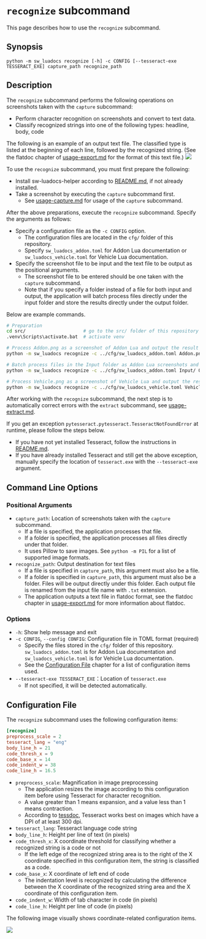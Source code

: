 # `recognize` subcommand
This page describes how to use the `recognize` subcommand.

## Synopsis
```
python -m sw_luadocs recognize [-h] -c CONFIG [--tesseract-exe TESSERACT_EXE] capture_path recognize_path
```

## Description
The `recognize` subcommand performs the following operations on screenshots taken with the `capture` subcommand:
- Perform character recognition on screenshots and convert to text data.
- Classify recognized strings into one of the following types: headline, body, code

The following is an example of an output text file. The classified type is listed at the beginning of each line, followed by the recognized string. (See the flatdoc chapter of [usage-export.md](usage-export.md#flatdoc) for the format of this text file.)
![](https://i.imgur.com/PlaDsP6.png)

To use the `recognize` subcommand, you must first prepare the following:
- Install sw-luadocs-helper according to [README.md](README.md#Installation), if not already installed.
- Take a screenshot by executing the `capture` subcommand first.
  - See [usage-capture.md](usage-capture.md) for usage of the `capture` subcommand.

After the above preparations, execute the `recognize` subcommand. Specify the arguments as follows:
- Specify a configuration file as the `-c CONFIG` option.
  - The configuration files are located in the `cfg/` folder of this repository.
  - Specify `sw_luadocs_addon.toml` for Addon Lua documentation or `sw_luadocs_vehicle.toml` for Vehicle Lua documentation.
- Specify the screenshot file to be input and the text file to be output as the positional arguments.
  - The screenshot file to be entered should be one taken with the `capture` subcommand.
  - Note that if you specify a folder instead of a file for both input and output, the application will batch process files directly under the input folder and store the results directly under the output folder.

Below are example commands.
```sh
# Preparation
cd src/                     # go to the src/ folder of this repository
.venv\Scripts\activate.bat  # activate venv

# Process Addon.png as a screenshot of Addon Lua and output the result to Addon.ocr.txt
python -m sw_luadocs recognize -c ../cfg/sw_luadocs_addon.toml Addon.png Addon.ocr.txt

# Batch process files in the Input folder as Addon Lua screenshots and output the results to the Output folder
python -m sw_luadocs recognize -c ../cfg/sw_luadocs_addon.toml Input/ Output/

# Process Vehicle.png as a screenshot of Vehicle Lua and output the result to Vehicle.ocr.txt
python -m sw_luadocs recognize -c ../cfg/sw_luadocs_vehicle.toml Vehicle.png Vehicle.ocr.txt
```

After working with the `recognize` subcommand, the next step is to automatically correct errors with the `extract` subcommand, see [usage-extract.md](usage-extract.md).

If you get an exception `pytesseract.pytesseract.TesseractNotFoundError` at runtime, please follow the steps below.
- If you have not yet installed Tesseract, follow the instructions in [README.md](README.md#Installation).
- If you have already installed Tesseract and still get the above exception, manually specify the location of `tesseract.exe` with the `--tesseract-exe` argument.

## Command Line Options
### Positional Arguments
- `capture_path`: Location of screenshots taken with the `capture` subcommand.
  - If a file is specified, the application processes that file.
  - If a folder is specified, the application processes all files directly under that folder.
  - It uses Pillow to save images. See `python -m PIL` for a list of supported image formats.
- `recognize_path`: Output destination for text files
  - If a file is specified in `capture_path`, this argument must also be a file.
  - If a folder is specified in `capture_path`, this argument must also be a folder. Files will be output directly under this folder. Each output file is renamed from the input file name with `.txt` extension.
  - The application outputs a text file in flatdoc format, see the flatdoc chapter in [usage-export.md](usage-export.md#flatdoc) for more information about flatdoc.

### Options
- `-h`: Show help message and exit
- `-c CONFIG`, `--config CONFIG`: Configuration file in TOML format (required)
  - Specify the files stored in the `cfg/` folder of this repository. `sw_luadocs_addon.toml` is for Addon Lua documentation and `sw_luadocs_vehicle.toml` is for Vehicle Lua documentation.
  - See the [Configuration File](#Configuration-File) chapter for a list of configuration items used.
- `--tesseract-exe TESSERACT_EXE`：Location of `tesseract.exe`
  - If not specified, it will be detected automatically.

## Configuration File
The `recognize` subcommand uses the following configuration items:

```toml
[recognize]
preprocess_scale = 2
tesseract_lang = "eng"
body_line_h = 21
code_thresh_x = 9
code_base_x = 14
code_indent_w = 38
code_line_h = 16.5
```

- `preprocess_scale`: Magnification in image preprocessing
  - The application resizes the image according to this configuration item before using Tesseract for character recognition.
  - A value greater than 1 means expansion, and a value less than 1 means contraction.
  - According to [tessdoc](https://tesseract-ocr.github.io/tessdoc/ImproveQuality.html#rescaling), Tesseract works best on images which have a DPI of at least 300 dpi.
- `tesseract_lang`: Tesseract language code string
- `body_line_h`: Height per line of text (in pixels)
- `code_thresh_x`: X coordinate threshold for classifying whether a recognized string is a code or not
  - If the left edge of the recognized string area is to the right of the X coordinate specified in this configuration item, the string is classified as a code.
- `code_base_x`: X coordinate of left end of code
  - The indentation level is recognized by calculating the difference between the X coordinate of the recognized string area and the X coordinate of this configuration item.
- `code_indent_w`: Width of tab character in code (in pixels)
- `code_line_h`: Height per line of code (in pixels)

The following image visually shows coordinate-related configuration items.

![](https://i.imgur.com/NRopEaE.png)
